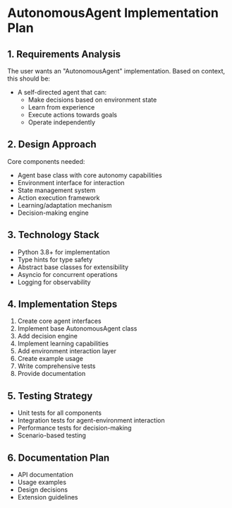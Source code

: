 # AutonomousAgent Implementation Plan

## 1. Requirements Analysis
The user wants an "AutonomousAgent" implementation. Based on context, this should be:
- A self-directed agent that can:
  - Make decisions based on environment state
  - Learn from experience
  - Execute actions towards goals
  - Operate independently

## 2. Design Approach
Core components needed:
- Agent base class with core autonomy capabilities
- Environment interface for interaction
- State management system
- Action execution framework
- Learning/adaptation mechanism
- Decision-making engine

## 3. Technology Stack
- Python 3.8+ for implementation
- Type hints for type safety
- Abstract base classes for extensibility
- Asyncio for concurrent operations
- Logging for observability

## 4. Implementation Steps
1. Create core agent interfaces
2. Implement base AutonomousAgent class
3. Add decision engine
4. Implement learning capabilities
5. Add environment interaction layer
6. Create example usage
7. Write comprehensive tests
8. Provide documentation

## 5. Testing Strategy
- Unit tests for all components
- Integration tests for agent-environment interaction
- Performance tests for decision-making
- Scenario-based testing

## 6. Documentation Plan
- API documentation
- Usage examples
- Design decisions
- Extension guidelines